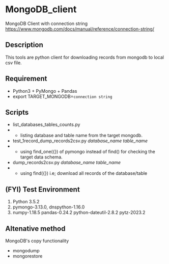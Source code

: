 # MongoDB_client

MongoDB Client with connection string
https://www.mongodb.com/docs/manual/reference/connection-string/

## Description
This tools are python client for downloading records from mongodb to local csv file. 

## Requirement

- Python3 + PyMongo + Pandas 
- export TARGET_MONGODB=`connection string`

## Scripts

- list_databases_tables_counts.py
- - listing database and table name from the target mongodb.
- test_1record_dump_records2csv.py *database_name* *table_name*
- - using find_one({}) of pymongo instead of find() for checking the target data schema.
- dump_records2csv.py *database_name* *table_name*
- - using find({}) i.e; download all records of the database/table

## (FYI) Test Environment
1. Python 3.5.2
2. pymongo-3.13.0, dnspython-1.16.0
3. numpy-1.18.5 pandas-0.24.2 python-dateutil-2.8.2 pytz-2023.2

## Altenative method
MongoDB's copy functionality
- mongodump
- mongorestore
